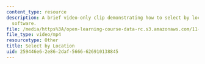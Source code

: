 ```yaml
---
content_type: resource
description: A brief video-only clip demonstrating how to select by location in ArcGIS
  software.
file: /media/https%3A/open-learning-course-data-rc.s3.amazonaws.com/11-205-introduction-to-spatial-analysis-fall-2019/259446e62e862daf5666626910138845_MIT11_205F19_select_by_location.mp4
file_type: video/mp4
resourcetype: Other
title: Select by Location
uid: 259446e6-2e86-2daf-5666-626910138845
---
```

